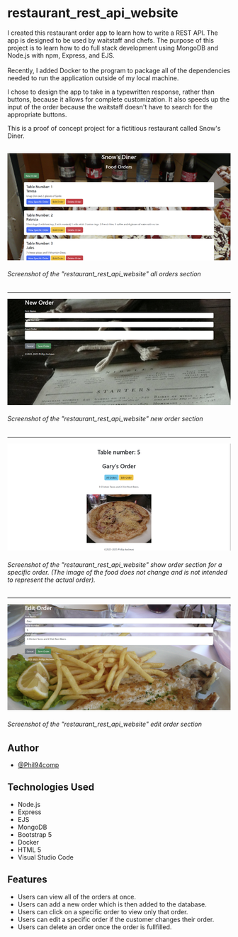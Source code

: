 # restaurant_rest_api_website

I created this restaurant order app to learn how to write a REST API. The app is designed to be used by waitstaff and chefs. 
The purpose of this project is to learn how to do full stack development using MongoDB and Node.js with npm, Express, and EJS. <br><br>Recently, I added Docker to the program to package all of the dependencies needed to run the application outside of my local machine.

I chose to design the app to take in a typewritten response, rather than buttons, because it allows for complete customization. It also speeds up the input of the order because the waitstaff doesn't have to search for the appropriate buttons.

This is a proof of concept project for a fictitious restaurant called Snow's Diner.<br><br>

![](rest_app_img/Screenshot-of-the-homepage.png)
###### Screenshot of the "restaurant_rest_api_website" all orders section
---

![](rest_app_img/Screenshot-of-the-new-order-page.png)
###### Screenshot of the "restaurant_rest_api_website" new order section
---

![](rest_app_img/Screenshot-of-the-specific-order-page.png)
###### Screenshot of the "restaurant_rest_api_website" show order section for a specific order. (The image of the food does not change and is not intended to represent the actual order).
---

![](rest_app_img/Screenshot-of-the-edit-order-page.png)
###### Screenshot of the "restaurant_rest_api_website" edit order section

## Author

- [@Phil94comp](https://www.github.com/Phil94comp)

## Technologies Used

* Node.js
* Express
* EJS
* MongoDB
* Bootstrap 5
* Docker
* HTML 5
* Visual Studio Code

## Features

- Users can view all of the orders at once.
- Users can add a new order which is then added to the database.
- Users can click on a specific order to view only that order.
- Users can edit a specific order if the customer changes their order.
- Users can delete an order once the order is fullfilled.
